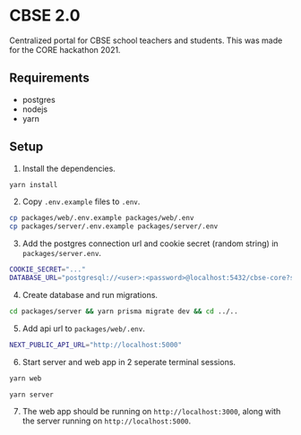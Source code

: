 # CBSE 2.0

Centralized portal for CBSE school teachers and students. This was made for the CORE hackathon 2021.

## Requirements

- postgres
- nodejs
- yarn

## Setup

1. Install the dependencies.

```bash
yarn install
```

2. Copy `.env.example` files to `.env`.

```bash
cp packages/web/.env.example packages/web/.env
cp packages/server/.env.example packages/server/.env
```

3. Add the postgres connection url and cookie secret (random string) in `packages/server.env`.

```bash
COOKIE_SECRET="..."
DATABASE_URL="postgresql://<user>:<password>@localhost:5432/cbse-core?schema=public"
```

4. Create database and run migrations.

```bash
cd packages/server && yarn prisma migrate dev && cd ../..
```

5. Add api url to `packages/web/.env`.

```bash
NEXT_PUBLIC_API_URL="http://localhost:5000"
```

6. Start server and web app in 2 seperate terminal sessions.

```bash
yarn web
```

```bash
yarn server
```

7. The web app should be running on `http://localhost:3000`, along with the server running on `http://localhost:5000`.
